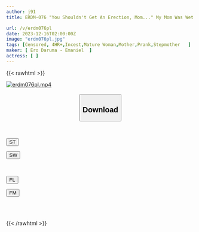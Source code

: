 ```yaml
---
author: j91
title: ERDM-076 "You Shouldn't Get An Erection, Mom..." My Mom Was Wet Even As She Was Brushing Herself Off, So... 4 Hours

url: /v/erdm076pl
date: 2023-12-16T02:00:00Z
image: "erdm076pl.jpg"
tags: [Censored, 4HR+,Incest,Mature Woman,Mother,Prank,Stepmother	]
maker: [ Ero Daruma - Emaniel  ]
actress: [ ]
---
```



{{< rawhtml >}}

<div class="video" data-videoid="kLoo6LBZdqI9zK">
    <a href="javascript:;">
        <img src="/v/erdm076pl/erdm076pl.jpg" width="WIDTH" height="HEIGHT" alt="erdm076pl.mp4" loading="lazy">
    </a>
</div>

<script type="text/javascript" src="https://j91.asia/asset/on-demand-st.js"></script>

<br>
  <link rel="stylesheet" href="https://j91.asia/asset/bs5.css">
  
  <center>
  <button class="btn btn-primary" type="button" data-bs-toggle="collapse" data-bs-target=".multi-collapse" aria-expanded="false" aria-controls="multiCollapseExample1 multiCollapseExample2"><h2>Download</h2></button></center>
</p>
<div class="row">
  <div class="col">
    <div class="collapse multi-collapse" id="multiCollapseExample1">
      <div class="card card-body">
	      	      <br>
<div class="buttons">  
<p><a href="https://streamtape.to/v/kLoo6LBZdqI9zK" target="_blank"><button class="btn-hover color-3"><i class="fa fa-download"></i> ST</button></a></p>
<p><a href="https://flaswish.com/iefwiye6u8tk" target="_blank"><button class="btn-hover color-2"><i class="fa fa-download"></i> SW</button></a></p></div>
    </div>
  </div>
</div>
  <div class="col">
    <div class="collapse multi-collapse" id="multiCollapseExample2">
      <div class="card card-body">
	      <br>
<div class="buttons">
<p><a href="javascript:;" target="_blank"><button class="btn-hover color-9"><i class="fa fa-download"></i> FL</button></a></p>
<p><a href="javascript:;" target="_blank"><button class="btn-hover color-8"><i class="fa fa-download"></i> FM</button></a></p></div>
<br><br>
      </div>
    </div>
  </div>
</div>

{{< /rawhtml >}}